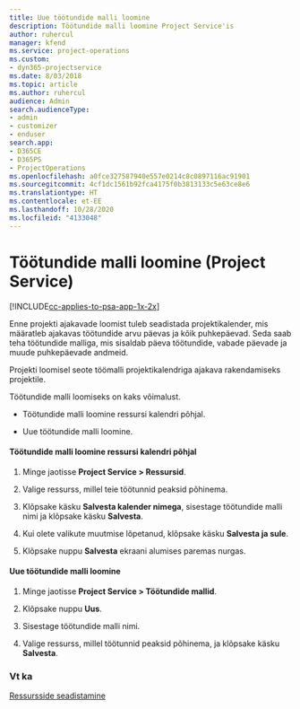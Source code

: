 ```yaml
---
title: Uue töötundide malli loomine
description: Töötundide malli loomine Project Service'is
author: ruhercul
manager: kfend
ms.service: project-operations
ms.custom:
- dyn365-projectservice
ms.date: 8/03/2018
ms.topic: article
ms.author: ruhercul
audience: Admin
search.audienceType:
- admin
- customizer
- enduser
search.app:
- D365CE
- D365PS
- ProjectOperations
ms.openlocfilehash: a0fce327587940e557e0214c8c0897116ac91901
ms.sourcegitcommit: 4cf1dc1561b92fca4175f0b3813133c5e63ce8e6
ms.translationtype: HT
ms.contentlocale: et-EE
ms.lasthandoff: 10/28/2020
ms.locfileid: "4133048"
---
```

# <a name="create-a-work-hours-template-project-service"></a>Töötundide malli loomine (Project Service)

[!INCLUDE[cc-applies-to-psa-app-1x-2x](../includes/cc-applies-to-psa-app-1x-2x.md)]

Enne projekti ajakavade loomist tuleb seadistada projektikalender, mis määratleb ajakavas töötundide arvu päevas ja kõik puhkepäevad. Seda saab teha töötundide malliga, mis sisaldab päeva töötundide, vabade päevade ja muude puhkepäevade andmeid.  
  
 Projekti loomisel seote töömalli projektikalendriga ajakava rakendamiseks projektile.  
  
 Töötundide malli loomiseks on kaks võimalust.  
  
-   Töötundide malli loomine ressursi kalendri põhjal.  
  
-   Uue töötundide malli loomine.  
  
#### <a name="to-create-a-work-hours-template-based-on-a-resources-calendar"></a>Töötundide malli loomine ressursi kalendri põhjal  
  
1.  Minge jaotisse **Project Service > Ressursid**.  
  
2.  Valige ressurss, millel teie töötunnid peaksid põhinema.  
  
3.  Klõpsake käsku **Salvesta kalender nimega**, sisestage töötundide malli nimi ja klõpsake käsku **Salvesta**.  
  
4.  Kui olete valikute muutmise lõpetanud, klõpsake käsku **Salvesta ja sule**.  
  
5.  Klõpsake nuppu **Salvesta** ekraani alumises paremas nurgas.  
  
#### <a name="to-create-a-new-work-hours-template"></a>Uue töötundide malli loomine  
  
1.  Minge jaotisse **Project Service > Töötundide mallid**.  
  
2.  Klõpsake nuppu **Uus**.  
  
3.  Sisestage töötundide malli nimi.  
  
4.  Valige ressurss, millel töötunnid peaksid põhinema, ja klõpsake käsku **Salvesta**.  
  
### <a name="see-also"></a>Vt ka  
 [Ressursside seadistamine](../psa/set-up-resources.md)
